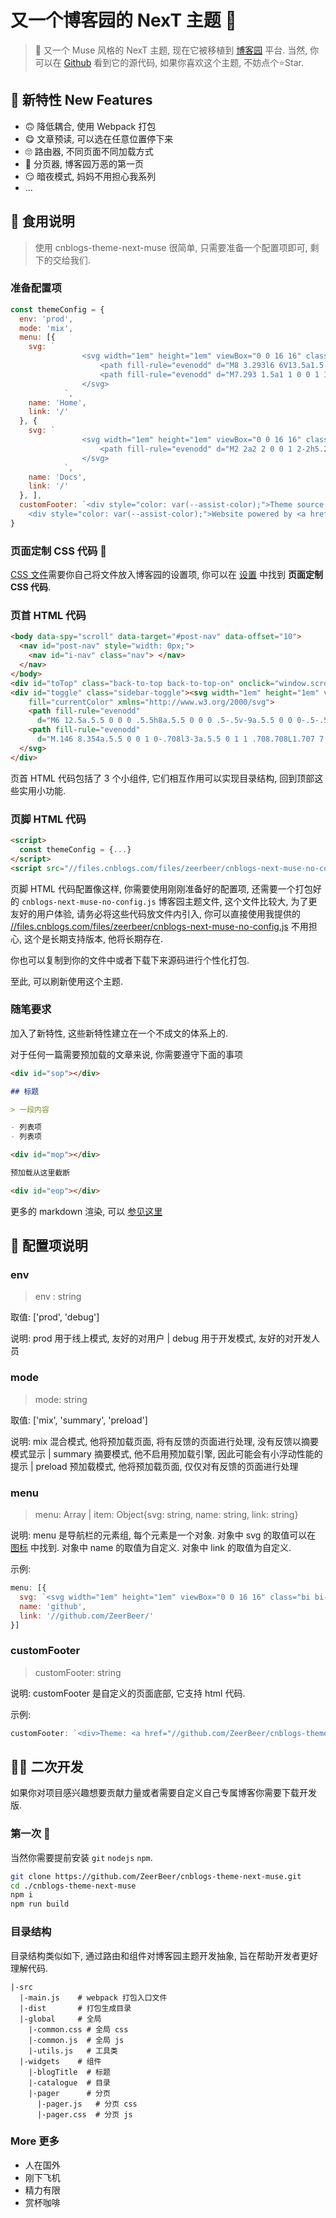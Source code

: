 # 又一个博客园的 NexT 主题 🎨

> 🎨 又一个 Muse 风格的 NexT 主题, 现在它被移植到 [博客园](//www.cnblogs.com) 平台. 当然, 你可以在 [Github](//github.com/ZeerBeer/cnblogs-theme-next-muse) 看到它的源代码, 如果你喜欢这个主题, 不妨点个⭐Star.

## 🌟 新特性 New Features 

- 🙃 降低耦合, 使用 Webpack 打包
- 😋 文章预读, 可以选在任意位置停下来
- 🙄 路由器, 不同页面不同加载方式
- 🤬 分页器, 博客园万恶的第一页
- 😏 暗夜模式, 妈妈不用担心我系列
- ...

## 🎲 食用说明 

> 使用 cnblogs-theme-next-muse 很简单, 只需要准备一个配置项即可, 剩下的交给我们.

### 准备配置项

```javascript
const themeConfig = {
  env: 'prod',
  mode: 'mix',
  menu: [{
    svg: `
                <svg width="1em" height="1em" viewBox="0 0 16 16" class="bi bi-house-fill" fill="currentColor" xmlns="http://www.w3.org/2000/svg">
                    <path fill-rule="evenodd" d="M8 3.293l6 6V13.5a1.5 1.5 0 0 1-1.5 1.5h-9A1.5 1.5 0 0 1 2 13.5V9.293l6-6zm5-.793V6l-2-2V2.5a.5.5 0 0 1 .5-.5h1a.5.5 0 0 1 .5.5z"/>
                    <path fill-rule="evenodd" d="M7.293 1.5a1 1 0 0 1 1.414 0l6.647 6.646a.5.5 0 0 1-.708.708L8 2.207 1.354 8.854a.5.5 0 1 1-.708-.708L7.293 1.5z"/>
                </svg>
            `,
    name: 'Home',
    link: '/'
  }, {
    svg: `
                <svg width="1em" height="1em" viewBox="0 0 16 16" class="bi bi-file-earmark-text-fill" fill="currentColor" xmlns="http://www.w3.org/2000/svg">
                    <path fill-rule="evenodd" d="M2 2a2 2 0 0 1 2-2h5.293A1 1 0 0 1 10 .293L13.707 4a1 1 0 0 1 .293.707V14a2 2 0 0 1-2 2H4a2 2 0 0 1-2-2V2zm7 2l.5-2.5 3 3L10 5a1 1 0 0 1-1-1zM4.5 8a.5.5 0 0 0 0 1h7a.5.5 0 0 0 0-1h-7zM4 10.5a.5.5 0 0 1 .5-.5h7a.5.5 0 0 1 0 1h-7a.5.5 0 0 1-.5-.5zm0 2a.5.5 0 0 1 .5-.5h4a.5.5 0 0 1 0 1h-4a.5.5 0 0 1-.5-.5z"/>
                </svg>
            `,
    name: 'Docs',
    link: '/'
  }, ],
  customFooter: `<div style="color: var(--assist-color);">Theme source code <a href="//github.com/ZeerBeer/cnblogs-theme-next-muse">here</a></div>
    <div style="color: var(--assist-color);">Website powered by <a href="   //www.cnblogs.com/">here</a></div>`
}
```

### 页面定制 CSS 代码 🎀

[CSS 文件](//blog-static.cnblogs.com/files/zeerbeer/custom.css)需要你自己将文件放入博客园的设置项, 你可以在 [设置](//i.cnblogs.com/settings) 中找到 **页面定制 CSS 代码**.


### 页首 HTML 代码 

```html
<body data-spy="scroll" data-target="#post-nav" data-offset="10">
  <nav id="post-nav" style="width: 0px;">
    <nav id="i-nav" class="nav"> </nav>
  </nav>
</body>
<div id="toTop" class="back-to-top back-to-top-on" onclick="window.scrollTo({top: 0,behavior: 'smooth'})"></div>
<div id="toggle" class="sidebar-toggle"><svg width="1em" height="1em" viewBox="0 0 16 16" class="bi bi-box-arrow-left"
    fill="currentColor" xmlns="http://www.w3.org/2000/svg">
    <path fill-rule="evenodd"
      d="M6 12.5a.5.5 0 0 0 .5.5h8a.5.5 0 0 0 .5-.5v-9a.5.5 0 0 0-.5-.5h-8a.5.5 0 0 0-.5.5v2a.5.5 0 0 1-1 0v-2A1.5 1.5 0 0 1 6.5 2h8A1.5 1.5 0 0 1 16 3.5v9a1.5 1.5 0 0 1-1.5 1.5h-8A1.5 1.5 0 0 1 5 12.5v-2a.5.5 0 0 1 1 0v2z" />
    <path fill-rule="evenodd"
      d="M.146 8.354a.5.5 0 0 1 0-.708l3-3a.5.5 0 1 1 .708.708L1.707 7.5H10.5a.5.5 0 0 1 0 1H1.707l2.147 2.146a.5.5 0 0 1-.708.708l-3-3z" />
  </svg>
</div>
```

页首 HTML 代码包括了 3 个小组件, 它们相互作用可以实现目录结构, 回到顶部这些实用小功能.


### 页脚 HTML 代码 

```html
<script>
  const themeConfig = {...}
</script>
<script src="//files.cnblogs.com/files/zeerbeer/cnblogs-next-muse-no-config.js"></script>
```

页脚 HTML 代码配置像这样, 你需要使用刚刚准备好的配置项, 还需要一个打包好的 `cnblogs-next-muse-no-config.js` 博客园主题文件, 这个文件比较大, 为了更友好的用户体验, 请务必将这些代码放文件内引入, 你可以直接使用我提供的 [//files.cnblogs.com/files/zeerbeer/cnblogs-next-muse-no-config.js](//files.cnblogs.com/files/zeerbeer/cnblogs-next-muse-no-config.js) 不用担心, 这个是长期支持版本, 他将长期存在.

你也可以复制到你的文件中或者下载下来源码进行个性化打包.

至此, 可以刷新使用这个主题.

### 随笔要求

加入了新特性, 这些新特性建立在一个不成文的体系上的.  

对于任何一篇需要预加载的文章来说, 你需要遵守下面的事项

```markdown
<div id="sop"></div> 

## 标题

> 一段内容

- 列表项
- 列表项

<div id="mop"></div> 

预加载从这里截断

<div id="eop"></div> 
```

更多的 markdown 渲染, 可以 [参见这里](//www.cnblogs.com/zeerbeer/p/markdown.html)

## 🎹 配置项说明

### env

> env : string

取值: ['prod', 'debug']

说明: prod 用于线上模式, 友好的对用户 | debug 用于开发模式, 友好的对开发人员

### mode

> mode: string

取值: ['mix', 'summary', 'preload']

说明: mix 混合模式, 他将预加载页面, 将有反馈的页面进行处理, 没有反馈以摘要模式显示 | summary 摘要模式, 他不启用预加载引擎, 因此可能会有小浮动性能的提示 | preload 预加载模式, 他将预加载页面, 仅仅对有反馈的页面进行处理

### menu

> menu: Array | item: Object{svg: string, name: string, link: string}

说明: menu 是导航栏的元素组, 每个元素是一个对象. 对象中 svg 的取值可以在 [图标](https://icons.bootcss.com/) 中找到. 对象中 name 的取值为自定义. 对象中 link 的取值为自定义.

示例: 

```javascript
menu: [{
  svg: `<svg width="1em" height="1em" viewBox="0 0 16 16" class="bi bi-award-fill" fill="currentColor" xmlns="http://www.w3.org/2000/svg"><path d="M8 0l1.669.864 1.858.282.842 1.68 1.337 1.32L13.4 6l.306 1.854-1.337 1.32-.842 1.68-1.858.282L8 12l-1.669-.864-1.858-.282-.842-1.68-1.337-1.32L2.6 6l-.306-1.854 1.337-1.32.842-1.68L6.331.864 8 0z"/><path d="M4 11.794V16l4-1 4 1v-4.206l-2.018.306L8 13.126 6.018 12.1 4 11.794z"/></svg>`,
  name: 'github',
  link: '//github.com/ZeerBeer/'
}]
```

### customFooter

> customFooter: string

说明: customFooter 是自定义的页面底部, 它支持 html 代码.

示例: 

```javascript
customFooter: `<div>Theme: <a href="//github.com/ZeerBeer/cnblogs-theme-next-muse">cnblogs-theme-next-muse</a></div>`
```

## 👩‍💻 二次开发

如果你对项目感兴趣想要贡献力量或者需要自定义自己专属博客你需要下载开发版. 

### 第一次 🧪

当然你需要提前安装 `git` `nodejs` `npm`.

```bash
git clone https://github.com/ZeerBeer/cnblogs-theme-next-muse.git
cd ./cnblogs-theme-next-muse
npm i
npm run build
```

### 目录结构

目录结构类似如下, 通过路由和组件对博客园主题开发抽象, 旨在帮助开发者更好理解代码.

```
|-src
  |-main.js    # webpack 打包入口文件
  |-dist       # 打包生成目录
  |-global     # 全局
    |-common.css # 全局 css
    |-common.js  # 全局 js
    |-utils.js   # 工具类 
  |-widgets    # 组件
    |-blogTitle  # 标题
    |-catalogue  # 目录
    |-pager      # 分页
      |-pager.js   # 分页 css
      |-pager.css  # 分页 js
```

### More 更多

- 人在国外
- 刚下飞机
- 精力有限
- 赏杯咖啡
